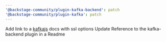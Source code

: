 ```yaml
---
'@backstage-community/plugin-kafka-backend': patch
'@backstage-community/plugin-kafka': patch
---
```


Add link to a [kafkajs](https://kafka.js.org/docs/confiuration#ssl) docs with ssl options
Update Reference to the kafka-backend plugin in a Readme
